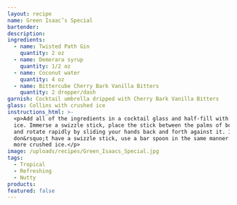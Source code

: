 ```yaml
---
layout: recipe
name: Green Isaac’s Special
bartender:
description:
ingredients:
  - name: Twisted Path Gin
    quantity: 2 oz
  - name: Demerara syrup
    quantity: 1/2 oz
  - name: Coconut water
    quantity: 4 oz
  - name: Bittercube Cherry Bark Vanilla Bitters
    quantity: 2 dropper/dash
garnish: Cocktail umbrella dripped with Cherry Bark Vanilla Bitters
glass: Collins with crushed ice
instructions_html: >-
  <p>Add all of the ingredients in a cocktail glass and half-fill with crushed
  ice. Immerse a swizzle stick, place the stick between the palms of both hands
  and rotate rapidly by sliding your hands back and forth against it. If you
  don&rsquo;t have a swizzle stick, use a bar spoon in the same manner. Top with
  more crushed ice.</p>
image: /uploads/recipes/Green_Isaacs_Special.jpg
tags:
  - Tropical
  - Refreshing
  - Nutty
products:
featured: false
---
```



